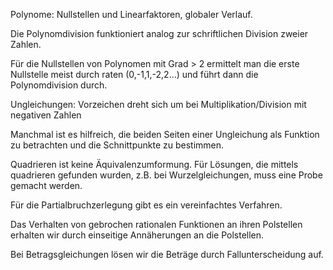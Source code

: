 Polynome: Nullstellen und Linearfaktoren, globaler Verlauf.

Die Polynomdivision funktioniert analog zur schriftlichen Division zweier Zahlen.

Für die Nullstellen von Polynomen mit Grad > 2 ermittelt man die erste Nullstelle meist durch raten (0,-1,1,-2,2...) und führt dann
die Polynomdivision durch.

Ungleichungen: Vorzeichen dreht sich um bei Multiplikation/Division mit
negativen Zahlen

Manchmal ist es hilfreich, die beiden Seiten einer Ungleichung als Funktion zu betrachten
und die Schnittpunkte zu bestimmen.

Quadrieren ist keine Äquivalenzumformung. Für Lösungen, die mittels quadrieren gefunden wurden, z.B. bei
Wurzelgleichungen, muss eine Probe gemacht werden.

Für die Partialbruchzerlegung gibt es ein vereinfachtes Verfahren.

Das Verhalten von gebrochen rationalen Funktionen an ihren Polstellen erhalten wir durch einseitige Annäherungen an die Polstellen.

Bei Betragsgleichungen lösen wir die Beträge durch Fallunterscheidung auf.
